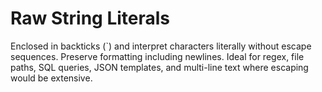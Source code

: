 # Raw String Literals

Enclosed in backticks (\`) and interpret characters literally without escape sequences. Preserve formatting including newlines. Ideal for regex, file paths, SQL queries, JSON templates, and multi-line text where escaping would be extensive.